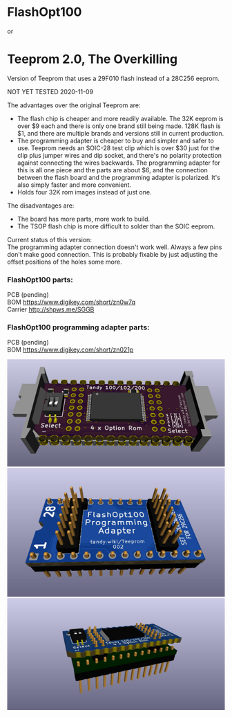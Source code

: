 # FlashOpt100
or
# Teeprom 2.0, The Overkilling

Version of Teeprom that uses a 29F010 flash instead of a 28C256 eeprom.

NOT YET TESTED 2020-11-09

The advantages over the original Teeprom are:
* The flash chip is cheaper and more readily available. The 32K eeprom is over $9 each and there is only one brand still being made. 128K flash is $1, and there are multiple brands and versions still in current production.  
* The programming adapter is cheaper to buy and simpler and safer to use. Teeprom needs an SOIC-28 test clip which is over $30 just for the clip plus jumper wires and dip socket, and there's no polarity protection against connecting the wires backwards. The programming adapter for this is all one piece and the parts are about $6, and the connection between the flash board and the programming adapter is polarized. It's also simply faster and more convenient.  
* Holds four 32K rom images instead of just one.  

The disadvantages are:  
* The board has more parts, more work to build.  
* The TSOP flash chip is more difficult to solder than the SOIC eeprom.  

Current status of this version:  
The programming adapter connection doesn't work well. Always a few pins don't make good connection. This is probably fixable by just adjusting the offset positions of the holes some more.

### FlashOpt100 parts:  
PCB (pending)  
BOM https://www.digikey.com/short/zn0w7q  
Carrier http://shpws.me/SGGB  

### FlashOpt100 programming adapter parts:  
PCB (pending)  
BOM https://www.digikey.com/short/zn021p  

![FlashOpt100 render](FlashOpt100.jpg)
![FlashOpt100 render](FlashOpt100_programming_adapter.jpg)
![FlashOpt100 render](FlashOpt100.programming.jpg)
